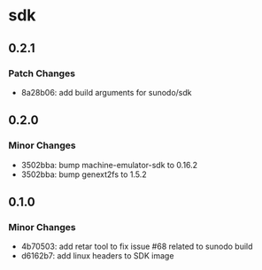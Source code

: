 # sdk

## 0.2.1

### Patch Changes

- 8a28b06: add build arguments for sunodo/sdk

## 0.2.0

### Minor Changes

- 3502bba: bump machine-emulator-sdk to 0.16.2
- 3502bba: bump genext2fs to 1.5.2

## 0.1.0

### Minor Changes

- 4b70503: add retar tool to fix issue #68 related to sunodo build
- d6162b7: add linux headers to SDK image
